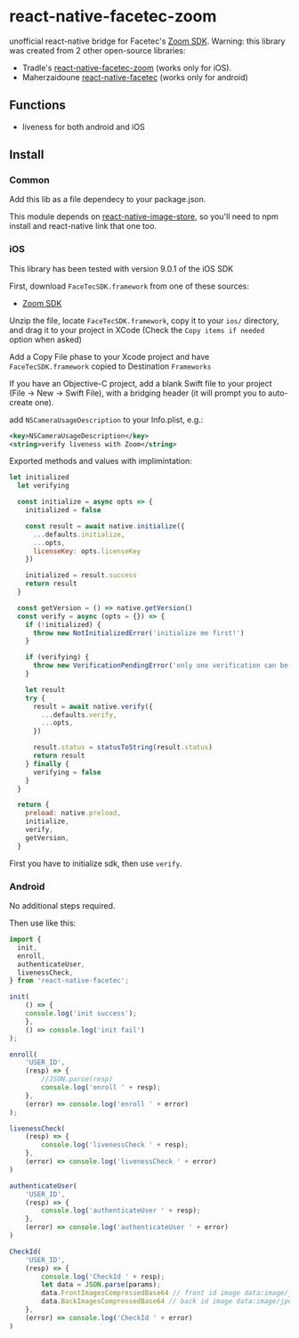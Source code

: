# react-native-facetec-zoom

unofficial react-native bridge for Facetec's [Zoom SDK](https://dev.zoomlogin.com/). 
Warning: this library was created from 2 other open-source libraries:
- Tradle's [react-native-facetec-zoom](https://github.com/tradle/react-native-facetec-zoom) (works only for iOS).
- Maherzaidoune [react-native-facetec](https://github.com/maherzaidoune/react-native-facetec#readme) (works only for android)

## Functions

- liveness for both android and iOS


## Install

### Common

Add this lib as a file dependecy to your package.json.

This module depends on [react-native-image-store](https://github.com/tradle/react-native-image-store), so you'll need to npm install and react-native link that one too.

### iOS

This library has been tested with version 9.0.1 of the iOS SDK

First, download `FaceTecSDK.framework` from one of these sources:

- [Zoom SDK](https://dev.facetec.com/downloads)

Unzip the file, locate `FaceTecSDK.framework`, copy it to your `ios/` directory, and drag it to your project in XCode (Check the `Copy items if needed` option when asked)

Add a Copy File phase to your Xcode project and have `FaceTecSDK.framework` copied to Destination `Frameworks`

If you have an Objective-C project, add a blank Swift file to your project (File -> New -> Swift File), with a bridging header (it will prompt you to auto-create one).

add `NSCameraUsageDescription` to your Info.plist, e.g.:

```xml
<key>NSCameraUsageDescription</key>
<string>verify liveness with Zoom</string>
```

Exported methods and values with implimintation: 

```javascript
let initialized
  let verifying

  const initialize = async opts => {
    initialized = false

    const result = await native.initialize({
      ...defaults.initialize,
      ...opts,
      licenseKey: opts.licenseKey
    })

    initialized = result.success
    return result
  }

  const getVersion = () => native.getVersion()
  const verify = async (opts = {}) => {
    if (!initialized) {
      throw new NotInitializedError('initialize me first!')
    }

    if (verifying) {
      throw new VerificationPendingError('only one verification can be done at a time')
    }

    let result
    try {
      result = await native.verify({
        ...defaults.verify,
        ...opts,
      })

      result.status = statusToString(result.status)
      return result
    } finally {
      verifying = false
    }
  }

  return {
    preload: native.preload,
    initialize,
    verify,
    getVersion,
  }
```

First you have to initialize sdk, then use `verify`.

### Android

No additional steps required.

Then use like this:

````javascript
import {
  init,
  enroll,
  authenticateUser,
  livenessCheck,
} from 'react-native-facetec';

init(
    () => {
    console.log('init success');
    },
    () => console.log('init fail')
);

enroll(
    'USER_ID',
    (resp) => {
        //JSON.parse(resp)
        console.log('enroll ' + resp);
    },
    (error) => console.log('enroll ' + error)
);

livenessCheck(
    (resp) => {
        console.log('livenessCheck ' + resp);
    },
    (error) => console.log('livenessCheck ' + error)
)

authenticateUser(
    'USER_ID',
    (resp) => {
        console.log('authenticateUser ' + resp);
    },
    (error) => console.log('authenticateUser ' + error)
)

CheckId(
    'USER_ID',
    (resp) => {
        console.log('CheckId ' + resp);
        let data = JSON.parse(params);
        data.FrontImagesCompressedBase64 // front id image data:image/jpeg;base64
        data.BackImagesCompressedBase64 // back id image data:image/jpeg;base64
    },
    (error) => console.log('CheckId ' + error)
)
````
